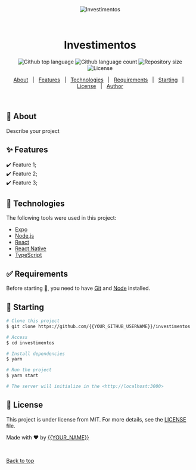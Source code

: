 <div align="center" id="top"> 
  <img src="./.github/app.gif" alt="Investimentos" />

  &#xa0;

  <!-- <a href="https://investimentos.netlify.app">Demo</a> -->
</div>

<h1 align="center">Investimentos</h1>

<p align="center">
  <img alt="Github top language" src="https://img.shields.io/github/languages/top/{{YOUR_GITHUB_USERNAME}}/investimentos?color=56BEB8">

  <img alt="Github language count" src="https://img.shields.io/github/languages/count/{{YOUR_GITHUB_USERNAME}}/investimentos?color=56BEB8">

  <img alt="Repository size" src="https://img.shields.io/github/repo-size/{{YOUR_GITHUB_USERNAME}}/investimentos?color=56BEB8">

  <img alt="License" src="https://img.shields.io/github/license/{{YOUR_GITHUB_USERNAME}}/investimentos?color=56BEB8">

  <!-- <img alt="Github issues" src="https://img.shields.io/github/issues/{{YOUR_GITHUB_USERNAME}}/investimentos?color=56BEB8" /> -->

  <!-- <img alt="Github forks" src="https://img.shields.io/github/forks/{{YOUR_GITHUB_USERNAME}}/investimentos?color=56BEB8" /> -->

  <!-- <img alt="Github stars" src="https://img.shields.io/github/stars/{{YOUR_GITHUB_USERNAME}}/investimentos?color=56BEB8" /> -->
</p>

<!-- Status -->

<!-- <h4 align="center"> 
	🚧  Investimentos 🚀 Under construction...  🚧
</h4> 

<hr> -->

<p align="center">
  <a href="#dart-about">About</a> &#xa0; | &#xa0; 
  <a href="#sparkles-features">Features</a> &#xa0; | &#xa0;
  <a href="#rocket-technologies">Technologies</a> &#xa0; | &#xa0;
  <a href="#white_check_mark-requirements">Requirements</a> &#xa0; | &#xa0;
  <a href="#checkered_flag-starting">Starting</a> &#xa0; | &#xa0;
  <a href="#memo-license">License</a> &#xa0; | &#xa0;
  <a href="https://github.com/{{YOUR_GITHUB_USERNAME}}" target="_blank">Author</a>
</p>

<br>

## :dart: About ##

Describe your project

## :sparkles: Features ##

:heavy_check_mark: Feature 1;\
:heavy_check_mark: Feature 2;\
:heavy_check_mark: Feature 3;

## :rocket: Technologies ##

The following tools were used in this project:

- [Expo](https://expo.io/)
- [Node.js](https://nodejs.org/en/)
- [React](https://pt-br.reactjs.org/)
- [React Native](https://reactnative.dev/)
- [TypeScript](https://www.typescriptlang.org/)

## :white_check_mark: Requirements ##

Before starting :checkered_flag:, you need to have [Git](https://git-scm.com) and [Node](https://nodejs.org/en/) installed.

## :checkered_flag: Starting ##

```bash
# Clone this project
$ git clone https://github.com/{{YOUR_GITHUB_USERNAME}}/investimentos

# Access
$ cd investimentos

# Install dependencies
$ yarn

# Run the project
$ yarn start

# The server will initialize in the <http://localhost:3000>
```

## :memo: License ##

This project is under license from MIT. For more details, see the [LICENSE](LICENSE.md) file.


Made with :heart: by <a href="https://github.com/{{YOUR_GITHUB_USERNAME}}" target="_blank">{{YOUR_NAME}}</a>

&#xa0;

<a href="#top">Back to top</a>
